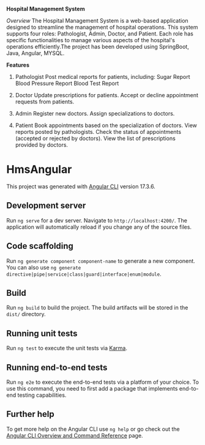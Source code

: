 **Hospital Management System**

*Overview*
The Hospital Management System is a web-based application designed to streamline the management of hospital operations. This system supports four roles: Pathologist, Admin, Doctor, and Patient. Each role has specific functionalities to manage various aspects of the hospital's operations efficiently.The project has been developed using SpringBoot, Java, Angular, MYSQL.

**Features**

1. Pathologist
Post medical reports for patients, including:
Sugar Report
Blood Pressure Report
Blood Test Report

2. Doctor
Update prescriptions for patients.
Accept or decline appointment requests from patients.

3. Admin
Register new doctors.
Assign specializations to doctors.

4. Patient
Book appointments based on the specialization of doctors.
View reports posted by pathologists.
Check the status of appointments (accepted or rejected by doctors).
View the list of prescriptions provided by doctors.




















# HmsAngular

This project was generated with [Angular CLI](https://github.com/angular/angular-cli) version 17.3.6.

## Development server

Run `ng serve` for a dev server. Navigate to `http://localhost:4200/`. The application will automatically reload if you change any of the source files.

## Code scaffolding

Run `ng generate component component-name` to generate a new component. You can also use `ng generate directive|pipe|service|class|guard|interface|enum|module`.

## Build

Run `ng build` to build the project. The build artifacts will be stored in the `dist/` directory.

## Running unit tests

Run `ng test` to execute the unit tests via [Karma](https://karma-runner.github.io).

## Running end-to-end tests

Run `ng e2e` to execute the end-to-end tests via a platform of your choice. To use this command, you need to first add a package that implements end-to-end testing capabilities.

## Further help

To get more help on the Angular CLI use `ng help` or go check out the [Angular CLI Overview and Command Reference](https://angular.io/cli) page.
